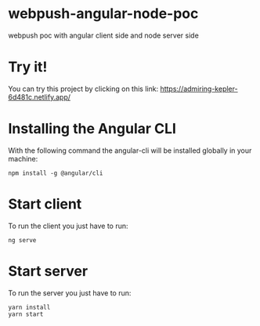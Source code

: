 # webpush-angular-node-poc
webpush poc with angular client side and node server side

# Try it!
  You can try this project by clicking on this link:
  https://admiring-kepler-6d481c.netlify.app/

# Installing the Angular CLI

With the following command the angular-cli will be installed globally in your machine:

    npm install -g @angular/cli 

# Start client

To run the client you just have to run:

    ng serve
  
 # Start server
 To run the server you just have to run:
 
    yarn install
    yarn start

